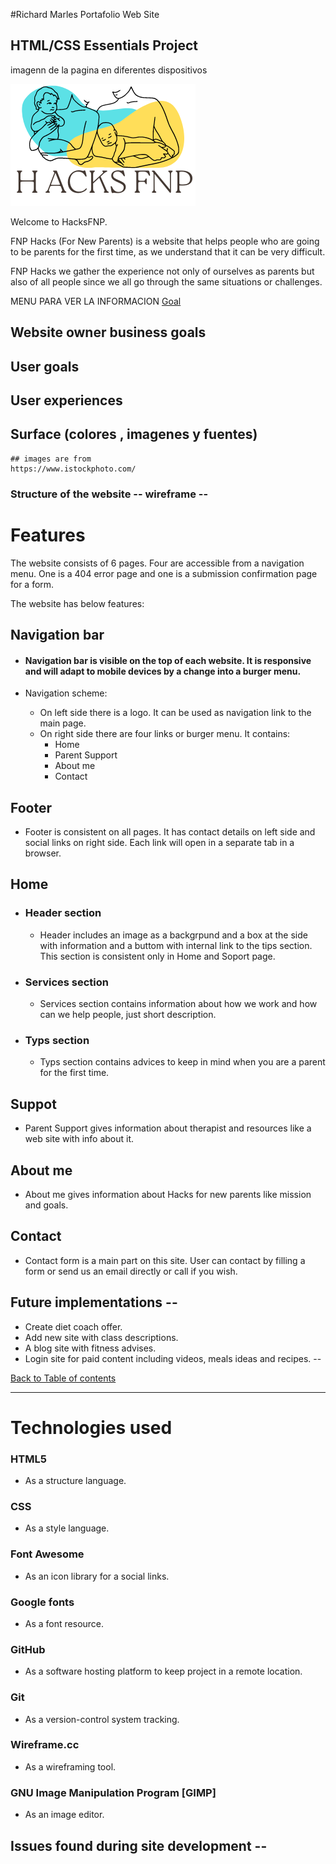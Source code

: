 #Richard Marles Portafolio Web Site
## HTML/CSS Essentials Project

imagenn de la pagina en diferentes dispositivos

![Hacks for new parents logo](/assets/images/logo-1.png)

Welcome to HacksFNP.

FNP Hacks (For New Parents) is a website that helps people who are going to be parents for the first time, as we understand that it can be very difficult.

FNP Hacks we gather the experience not only of ourselves as parents but also of all people since we all go through the same situations or challenges.


MENU PARA VER LA INFORMACION
[Goal](#website-owner-business-goals)

## Website owner business goals

## User goals

## User experiences


## Surface (colores , imagenes y fuentes)
    
    ## images are from
    https://www.istockphoto.com/

### Structure of the website -- wireframe --

# Features

The website consists of 6 pages. Four are accessible from a navigation menu.
One is a 404 error page and one is a submission confirmation page for a form.

The website has below features:

## Navigation bar

* #### Navigation bar is visible on the top of each website. It is responsive and will adapt to mobile devices by a change into a burger menu.

* Navigation scheme:

    * On left side there is a logo. It can be used as navigation link to the main page.
    * On right side there are four links or burger menu. It contains:
        * Home
        * Parent Support 
        * About me
        * Contact

## Footer

* Footer is consistent on all pages. It has contact details on left side and social links on right side.
Each link will open in a separate tab in a browser.

## Home

* ### Header section

    * Header includes an image as a backgrpund and a box at the side with information and a buttom with internal link to the tips
    section.
    This section is consistent only in Home and Soport page.

* ### Services section

    * Services section contains information about how we work and how can we help people, just short description.

* ### Typs section

    * Typs section contains advices to keep in mind when you are a parent for the first time.

## Suppot

* Parent Support gives information about therapist and resources like a web site with info about it.

## About me

* About me gives information about Hacks for new parents like mission and goals.

## Contact

* Contact form is a main part on this site. User can contact by filling a form or send us an email directly or call if you wish.


##  Future implementations --

* Create diet coach offer.
* Add new site with class descriptions.
* A blog site with fitness advises.
* Login site for paid content including videos, meals ideas and recipes.
--

[Back to Table of contents](#table-of-contents)
___
# Technologies used

### HTML5
* As a structure language.

### CSS
* As a style language.

### Font Awesome
* As an icon library for a social links.

### Google fonts
* As a font resource.

### GitHub
* As a software hosting platform to keep project in a remote location.

### Git
* As a version-control system tracking.

### Wireframe.cc
* As a wireframing tool.

### GNU Image Manipulation Program [GIMP]
* As an image editor.


## Issues found during site development --